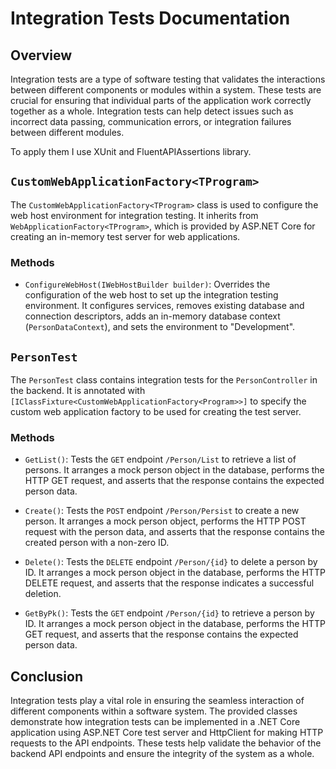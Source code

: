 ﻿# Integration Tests Documentation

## Overview

Integration tests are a type of software testing that validates the interactions between different components or modules
within a system. These tests are crucial for ensuring that individual parts of the application work correctly together
as a whole. Integration tests can help detect issues such as incorrect data passing, communication errors, or
integration failures between different modules.

To apply them I use XUnit and FluentAPIAssertions library.

## `CustomWebApplicationFactory<TProgram>`

The `CustomWebApplicationFactory<TProgram>` class is used to configure the web host environment for integration testing.
It inherits from `WebApplicationFactory<TProgram>`, which is provided by ASP.NET Core for creating an in-memory test
server for web applications.

### Methods

- `ConfigureWebHost(IWebHostBuilder builder)`: Overrides the configuration of the web host to set up the integration
  testing environment. It configures services, removes existing database and connection descriptors, adds an in-memory
  database context (`PersonDataContext`), and sets the environment to "Development".

## `PersonTest`

The `PersonTest` class contains integration tests for the `PersonController` in the backend. It is annotated
with `[IClassFixture<CustomWebApplicationFactory<Program>>]` to specify the custom web application factory to be used
for creating the test server.

### Methods

- `GetList()`: Tests the `GET` endpoint `/Person/List` to retrieve a list of persons. It arranges a mock person object
  in the database, performs the HTTP GET request, and asserts that the response contains the expected person data.

- `Create()`: Tests the `POST` endpoint `/Person/Persist` to create a new person. It arranges a mock person object,
  performs the HTTP POST request with the person data, and asserts that the response contains the created person with a
  non-zero ID.

- `Delete()`: Tests the `DELETE` endpoint `/Person/{id}` to delete a person by ID. It arranges a mock person object in
  the database, performs the HTTP DELETE request, and asserts that the response indicates a successful deletion.

- `GetByPk()`: Tests the `GET` endpoint `/Person/{id}` to retrieve a person by ID. It arranges a mock person object in
  the database, performs the HTTP GET request, and asserts that the response contains the expected person data.

## Conclusion

Integration tests play a vital role in ensuring the seamless interaction of different components within a software
system. The provided classes demonstrate how integration tests can be implemented in a .NET Core application using
ASP.NET Core test server and HttpClient for making HTTP requests to the API endpoints. These tests help validate the
behavior of the backend API endpoints and ensure the integrity of the system as a whole.
